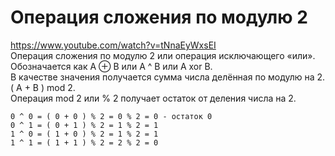 # Операция сложения по модулю 2  
https://www.youtube.com/watch?v=tNnaEyWxsEI  
Операция сложения по модулю 2 или операция исключающего «или».  
Обозначается как A ⊕ B или A ^ B или A xor B.  
В качестве значения получается сумма числа делённая по модулю на 2. ( A + B ) mod 2.  
Операция mod 2 или % 2 получает остаток от деления числа на 2.  

```
0 ^ 0 = ( 0 + 0 ) % 2 = 0 % 2 = 0 - остаток 0
0 ^ 1 = ( 0 + 1 ) % 2 = 1 % 2 = 1
1 ^ 0 = ( 1 + 0 ) % 2 = 1 % 2 = 1
1 ^ 1 = ( 1 + 1 ) % 2 = 2 % 2 = 0
```
